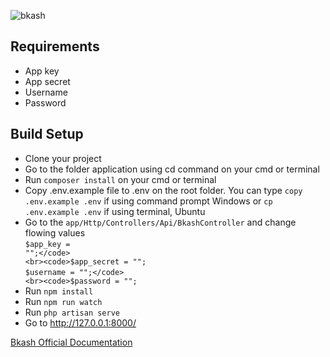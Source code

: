 ![bkash](https://user-images.githubusercontent.com/23190775/167891034-698eafcb-7ff0-443b-b511-8ea8275e7b84.png)

## Requirements

-   App key
-   App secret
-   Username
-   Password

## Build Setup
- Clone your project
- Go to the folder application using cd command on your cmd or terminal
- Run <code>composer install</code> on your cmd or terminal
- Copy .env.example file to .env on the root folder. You can type <code>copy .env.example .env</code> if using command prompt Windows or <code>cp .env.example .env</code> if using terminal, Ubuntu
- Go to the <code>app/Http/Controllers/Api/BkashController</code> and change flowing values
    <br><code>$app_key = "";</code>
    <br><code>$app_secret = ""; </code>
    <br><code>$username = "";</code>
    <br><code>$password = "";</code><br>
- Run <code>npm install</code>
- Run <code>npm run watch</code>
- Run <code>php artisan serve</code>
- Go to http://127.0.0.1:8000/

<a href="https://developer.bka.sh/docs">Bkash Official Documentation</a>
